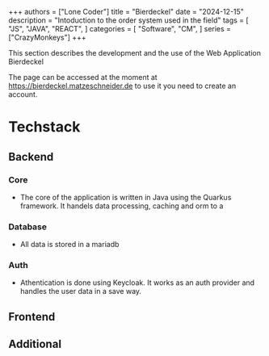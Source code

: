 +++
authors = ["Lone Coder"]
title = "Bierdeckel"
date = "2024-12-15"
description = "Intoduction to the order system used in the field"
tags = [
    "JS",
    "JAVA",
    "REACT",
]
categories = [
    "Software",
    "CM",
]
series = ["CrazyMonkeys"]
+++

This section describes the development and the use of the Web Application Bierdeckel

<!--more-->

The page can be accessed at the moment at https://bierdeckel.matzeschneider.de to use it you need to create an account.

# Techstack
## Backend
### Core
- The core of the application is written in Java using the Quarkus framework. It handels data processing, caching and orm to a 

### Database
- All data is stored in a mariadb 

### Auth
- Athentication is done using Keycloak. It works as an auth provider and handles the user data in a save way.

## Frontend


## Additional 
